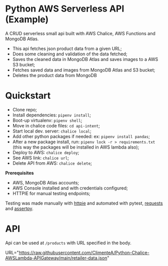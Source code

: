 # Python AWS Serverless API (Example)
A CRUD serverless small api built with AWS Chalice, AWS Functions and MongoDB Atlas.

- This api fetches json product data from a given URL;
- Does some cleaning and validation of the data fetched;
- Saves the cleaned data in MongoDB Atlas and saves images to a AWS S3 bucket;
- Fetches saved data and images from MongoDB Atlas and S3 bucket;
- Deletes the product data from MongoDB


# Quickstart

- Clone repo;
- Install dependencies: `pipenv install`;
- Boot-up virtualenv: `pipenv shell`;
- Move in chalice code files: `cd api-intent`;
- Start local dev. server: `chalice local`;
- Add other python packages if needed: ex: `pipenv install pandas`;
- After a new package install, run: `pipenv lock -r > requirements.txt` (this way the packages will be installed in AWS lambda also);
- Deploy to AWS: `chalice deploy`;
- See AWS link: `chalice url`;
- Delete API from AWS: `chalice delete`;


**Prerequisites**

- AWS, MongoDB Atlas accounts;
- AWS Console installed and with credentials configured;
- HTTPIE for manual testing endpoints;


Testing was made manually with [httpie](https://httpie.io) and automated with pytest, [requests](https://requests.readthedocs.io/en/master/) and [assertpy](https://github.com/assertpy/assertpy).


# API

Api can be used at `/products` with URL specified in the body.

URL="https://raw.githubusercontent.com/ClimenteA/Python-Chalice-AWSLambda-APIGateway/main/retailer-data.json"

